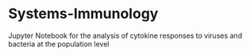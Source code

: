 # Systems-Immunology

Jupyter Notebook for the analysis of cytokine responses to viruses and bacteria at the population level
